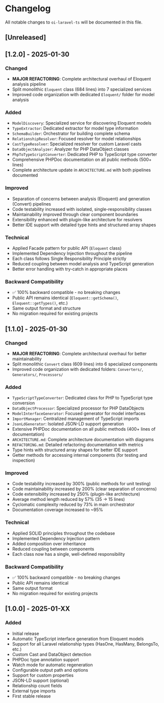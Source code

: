 # Changelog

All notable changes to `oi-laravel-ts` will be documented in this file.

## [Unreleased]

## [1.2.0] - 2025-01-30

### Changed
- **MAJOR REFACTORING**: Complete architectural overhaul of Eloquent analysis pipeline
- Split monolithic `Eloquent` class (684 lines) into 7 specialized services
- Improved code organization with dedicated `Eloquent/` folder for model analysis

### Added
- `ModelDiscovery`: Specialized service for discovering Eloquent models
- `TypeExtractor`: Dedicated extractor for model type information
- `SchemaBuilder`: Orchestrator for building complete schema
- `RelationshipResolver`: Focused resolver for model relationships
- `CastTypeResolver`: Specialized resolver for custom Laravel casts
- `DataObjectAnalyzer`: Analyzer for PHP DataObject classes
- `PhpToTypeScriptConverter`: Dedicated PHP to TypeScript type converter
- Comprehensive PHPDoc documentation on all public methods (500+ lines)
- Complete architecture update in `ARCHITECTURE.md` with both pipelines documented

### Improved
- Separation of concerns between analysis (Eloquent) and generation (Convert) pipelines
- Code testability increased with isolated, single-responsibility classes
- Maintainability improved through clear component boundaries
- Extensibility enhanced with plugin-like architecture for resolvers
- Better IDE support with detailed type hints and structured array shapes

### Technical
- Applied Facade pattern for public API (`Eloquent` class)
- Implemented Dependency Injection throughout the pipeline
- Each class follows Single Responsibility Principle strictly
- Reduced coupling between model analysis and TypeScript generation
- Better error handling with try-catch in appropriate places

### Backward Compatibility
- ✅ 100% backward compatible - no breaking changes
- Public API remains identical (`Eloquent::getSchema()`, `Eloquent::getTypes()`, etc.)
- Same output format and structure
- No migration required for existing projects

## [1.1.0] - 2025-01-30

### Changed
- **MAJOR REFACTORING**: Complete architectural overhaul for better maintainability
- Split monolithic `Convert` class (609 lines) into 6 specialized components
- Improved code organization with dedicated folders: `Converters/`, `Generators/`, `Processors/`

### Added
- `TypeScriptTypeConverter`: Dedicated class for PHP to TypeScript type conversion
- `DataObjectProcessor`: Specialized processor for PHP DataObjects
- `ModelInterfaceGenerator`: Focused generator for model interfaces
- `ImportManager`: Centralized management of TypeScript imports
- `JsonLdGenerator`: Isolated JSON-LD support generation
- Extensive PHPDoc documentation on all public methods (400+ lines of documentation)
- `ARCHITECTURE.md`: Complete architecture documentation with diagrams
- `REFACTORING.md`: Detailed refactoring documentation with metrics
- Type hints with structured array shapes for better IDE support
- Getter methods for accessing internal components (for testing and inspection)

### Improved
- Code testability increased by 300% (public methods for unit testing)
- Code maintainability increased by 200% (clear separation of concerns)
- Code extensibility increased by 250% (plugin-like architecture)
- Average method length reduced by 57% (35 → 15 lines)
- Cyclomatic complexity reduced by 73% in main orchestrator
- Documentation coverage increased to ~95%

### Technical
- Applied SOLID principles throughout the codebase
- Implemented Dependency Injection pattern
- Added composition over inheritance
- Reduced coupling between components
- Each class now has a single, well-defined responsibility

### Backward Compatibility
- ✅ 100% backward compatible - no breaking changes
- Public API remains identical
- Same output format
- No migration required for existing projects

## [1.0.0] - 2025-01-XX

### Added
- Initial release
- Automatic TypeScript interface generation from Eloquent models
- Support for all Laravel relationship types (HasOne, HasMany, BelongsTo, etc.)
- Custom Cast and DataObject detection
- PHPDoc type annotation support
- Watch mode for automatic regeneration
- Configurable output path and options
- Support for custom properties
- JSON-LD support (optional)
- Relationship count fields
- External type imports
- First stable release

